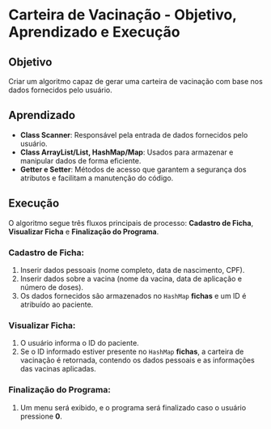 # Carteira de Vacinação - Objetivo, Aprendizado e Execução

## Objetivo
Criar um algoritmo capaz de gerar uma carteira de vacinação com base nos dados fornecidos pelo usuário.

## Aprendizado
- **Class Scanner**: Responsável pela entrada de dados fornecidos pelo usuário.
- **Class ArrayList/List, HashMap/Map**: Usados para armazenar e manipular dados de forma eficiente.
- **Getter e Setter**: Métodos de acesso que garantem a segurança dos atributos e facilitam a manutenção do código.

## Execução
O algoritmo segue três fluxos principais de processo: **Cadastro de Ficha**, **Visualizar Ficha** e **Finalização do Programa**.

### Cadastro de Ficha:
1. Inserir dados pessoais (nome completo, data de nascimento, CPF).
2. Inserir dados sobre a vacina (nome da vacina, data de aplicação e número de doses).
3. Os dados fornecidos são armazenados no `HashMap` **fichas** e um ID é atribuído ao paciente.

### Visualizar Ficha:
1. O usuário informa o ID do paciente.
2. Se o ID informado estiver presente no `HashMap` **fichas**, a carteira de vacinação é retornada, contendo os dados pessoais e as informações das vacinas aplicadas.

### Finalização do Programa:
1. Um menu será exibido, e o programa será finalizado caso o usuário pressione **0**.
